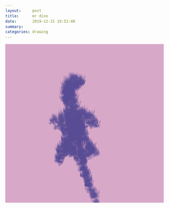 ```yaml
---
layout:     post
title:      mr dino
date:       2019-12-31 19:52:40
summary:    
categories: drawing
---
```

![mr dino](/images/diary/mr-dino.png ".")
